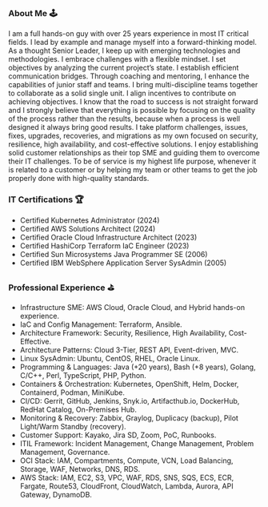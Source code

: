 ### About Me 🕹

I am a full hands-on guy with over 25 years experience in most IT critical fields. I lead by example and manage myself into a forward-thinking model. As a thought Senior Leader, I keep up with emerging technologies and methodologies. I embrace challenges with a flexible mindset. I set objectives by analyzing the current project’s state. I establish efficient communication bridges. Through coaching and mentoring, I enhance the capabilities of junior staff and teams. I bring multi-discipline teams together to collaborate as a solid single unit. I align incentives to contribute on achieving objectives. I know that the road to success is not straight forward and I strongly believe that everything is possible by focusing on the quality of the process rather than the results, because when a process is well designed it always bring good results. I take platform challenges, issues, fixes, upgrades, recoveries, and migrations as my own focused on security, resilience, high availability, and cost-effective solutions. I enjoy establishing solid customer relationships as their top SME and guiding them to overcome their IT challenges. To be of service is my highest life purpose, whenever it is related to a customer or by helping my team or other teams to get the job properly done with high-quality standards. 

### IT Certifications 🏆
* Certified Kubernetes Administrator (2024)
* Certified AWS Solutions Architect (2024)
* Certified Oracle Cloud Infrastructure Architect (2023)
* Certified HashiCorp Terraform IaC Engineer (2023)
* Certified Sun Microsystems Java Programmer SE (2006)
* Certified IBM WebSphere Application Server SysAdmin (2005)

### Professional Experience ⛳
*	Infrastructure SME: AWS Cloud, Oracle Cloud, and Hybrid hands-on experience.
*	IaC and Config Management: Terraform, Ansible.
*	Architecture Framework: Security, Resilience, High Availability, Cost-Effective.
*	Architecture Patterns: Cloud 3-Tier, REST API, Event-driven, MVC.
*	Linux SysAdmin: Ubuntu, CentOS, RHEL, Oracle Linux.
*	Programming & Languages: Java (+20 years), Bash (+8 years), Golang, C/C++, Perl, TypeScript, PHP, Python.
*	Containers & Orchestration: Kubernetes, OpenShift, Helm, Docker, Containerd, Podman, MiniKube.
*	CI/CD: Gerrit, GitHub, Jenkins, Snyk.io, Artifacthub.io, DockerHub, RedHat Catalog, On-Premises Hub.
*	Monitoring & Recovery: Zabbix, Graylog, Duplicacy (backup), Pilot Light/Warm Standby (recovery).
*	Customer Support: Kayako, Jira SD, Zoom, PoC, Runbooks.
*	ITIL Framework: Incident Management, Change Management, Problem Management, Governance.
*	OCI Stack: IAM, Compartments, Compute, VCN, Load Balancing, Storage, WAF, Networks, DNS, RDS.
*	AWS Stack: IAM, EC2, S3, VPC, WAF, RDS, SNS, SQS, ECS, ECR, Fargate, Route53, CloudFront, CloudWatch, Lambda, Aurora, API Gateway, DynamoDB.

<!--
### Hi there 👋

**eligiomerino/eligiomerino** is a ✨ _special_ ✨ repository because its `README.md` (this file) appears on your GitHub profile.

Here are some ideas to get you started:

- 🔭 I’m currently working on ...
- 🌱 I’m currently learning ...
- 👯 I’m looking to collaborate on ...
- 🤔 I’m looking for help with ...
- 💬 Ask me about ...
- 📫 How to reach me: ...
- 😄 Pronouns: ...
- ⚡ Fun fact: ...
-->
